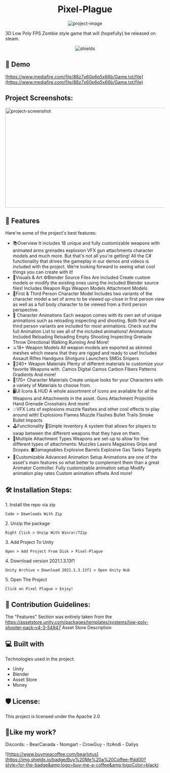 <h1 align="center" id="title">Pixel-Plague</h1>

<p align="center"><img src="https://img.freepik.com/premium-vector/cartoon-zombie-pixel-design_61878-723.jpg?w=740" alt="project-image"></p>

<p id="description">3D Low Poly FPS Zombie style game that will (hopefully) be released on steam.</p>

<p align="center"><img src="https://img.shields.io/badge/Thanks_For-Dropping_By-blue" alt="shields"></p>

<h2>🚀 Demo</h2>

[https://www.mediafire.com/file/88z7x60p6q5x66b/Game.txt/file](https://www.mediafire.com/file/88z7x60p6q5x66b/Game.txt/file)

<h2>Project Screenshots:</h2>

<img src="https://assetstorev1-prd-cdn.unity3d.com/key-image/e0ece041-34fc-4076-b266-595b421e528d.png" alt="project-screenshot" width="600" height="315/">

  
  
<h2>🧐 Features</h2>

Here're some of the project's best features:

*   📚Overview It includes 18 unique and fully customizable weapons with animated arms grenades explosion VFX gun attachments character models and much more. But that's not all you're getting! All the C# functionality that drives the gameplay in our demos and videos is included with the project. We’re looking forward to seeing what cool things you can create with it!
*   🎨Visuals & Art ⚙️Blender Source Files Are Included Create custom models or modify the existing ones using the included Blender source files! Includes Weapon Rigs Weapon Models Attachment Models
*   👤First & Third Person Character Model Includes two variants of the character model a set of arms to be viewed up-close in first person view as well as a full body character to be viewed from a third person perspective.
*   🏃 Character Animations Each weapon comes with its own set of unique animations such as reloading inspecting and shooting. Both first and third person variants are included for most animations. Check out the full Animation List to see all of the included animations! Animations Included Reloading Reloading Empty Shooting Inspecting Grenade Throw Directional Walking Running And More!
*   ⚔️18+ Weapon Models All weapon models are exported as skinned meshes which means that they are rigged and ready to use! Includes Assault Rifles Handguns Shotguns Launchers SMGs Snipers
*   🔫240+ Weapon Materials Plenty of different materials to customize your favorite Weapons with. Camos Digital Camos Carbon Fibers Patterns Gradients And more!
*   👕170+ Character Materials Create unique looks for your Characters with a variety of Materials to choose from.
*   🖥️UI Icons & HUD A whole assortment of icons are available for all the Weapons and Attachments in the asset. Guns Attachment Projectile Hand Grenade Crosshairs And more!
*   💥VFX Lots of explosions muzzle flashes and other cool effects to play around with! Explosions Flames Muzzle Flashes Bullet Trails Smoke Bullet Impacts
*   🕹️Functionality 🎒Simple Inventory A system that allows for players to swap between the different weapons that they have on them.
*   🔦Multiple Attachment Types Weapons are set-up to allow for five different types of attachments: Muzzles Lasers Magazines Grips and Scopes. 🛢️Damageables Explosive Barrels Explosive Gas Tanks Targets
*   🔧Customizable Advanced Animation Setup Animations are one of the asset's main features so what better to complement them than a great Animator Controller. Fully customizable animation setup Modify animation play rates Custom animation offsets And more!

<h2>🛠️ Installation Steps:</h2>

<p>1. Install the repo via zip</p>

```
Code > Downloads With Zip
```

<p>2. Unzip the package</p>

```
Right Click > Unzip With Winrar/7Zip
```

<p>3. Add Project To Unity</p>

```
Open > Add Project From Disk > Pixel-Plague
```

<p>4. Download version 2021.1.3.13f1</p>

```
Unity Archive > Download 2021.1.3.13f1 > Open Unity Hub
```

<p>5. Open The Project</p>

```
Click on Pixel Plague > Enjoy!
```

<h2>🍰 Contribution Guidelines:</h2>

The "Features" Section was entirely taken from the https://assetstore.unity.com/packages/templates/systems/low-poly-shooter-pack-v4-3-54947 Asset Store Description

  
  
<h2>💻 Built with</h2>

Technologies used in the project:

*   Unity
*   Blender
*   Asset Store
*   Money

<h2>🛡️ License:</h2>

This project is licensed under the Apache 2.0

<h2>💖Like my work?</h2>

Discords: - BearCanada - Nomgart - CrowGuy - ItzAndi - Daliys<p>![https://www.buymeacoffee.com/bearlotus](https://img.shields.io/badge/Buy%20Me%20a%20Coffee-ffdd00?style=for-the-badge&amp;logo=buy-me-a-coffee&amp;logoColor=black)</p>
